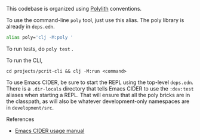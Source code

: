 This codebase is organized using [Polylith](https://polylith.gitbook.io/polylith) conventions.

To use the command-line `poly` tool, just use this alias.  The poly library is already in `deps.edn`.

  ```bash
  alias poly='clj -M:poly '
  ```

To run tests, do `poly test` .

To run the CLI,
  ```
  cd projects/pcrit-cli && clj -M:run <command>
  ```

To use Emacs CIDER, be sure to start the REPL using the top-level `deps.edn`.
There is a `.dir-locals` directory that tells Emacs CIDER to use the `:dev:test`
aliases when starting a REPL.
That will ensure that all the poly bricks are in the classpath, as will also be
whatever development-only namespaces are in `development/src`.


References
  * [Emacs CIDER usage manual](https://docs.cider.mx/cider/basics/up_and_running.html)
